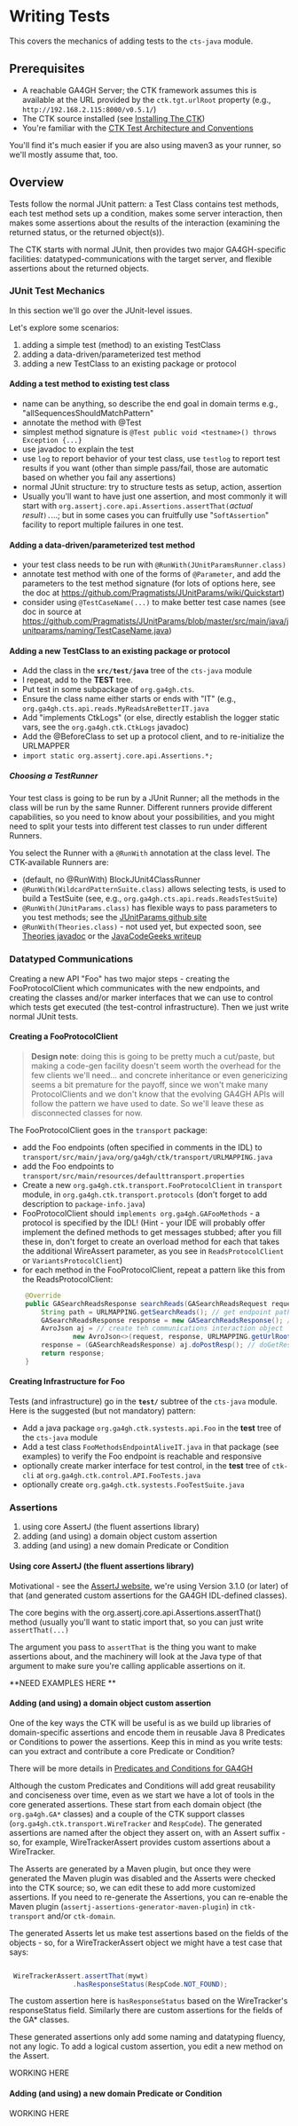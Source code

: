 # Writing Tests

This covers the mechanics of adding tests to the `cts-java` module.

## Prerequisites
- A reachable GA4GH Server; the CTK framework assumes this is available at the URL provided by the `ctk.tgt.urlRoot` property (e.g., `http://192.168.2.115:8000/v0.5.1/`)
- The CTK source installed (see [Installing The CTK](InstallingTheCTK.md))
- You're familiar with the [CTK Test Architecture and Conventions](TestArchAndConventions.md)

You'll find it's much easier if you are also using maven3 as your runner, so we'll mostly assume that, too.

## Overview

Tests follow the normal JUnit pattern: a Test Class contains test methods, each test method sets up a condition, makes some server interaction, then makes some assertions about the results of the interaction (examining the returned status, or the returned object(s)).

The CTK starts with normal JUnit, then provides two major GA4GH-specific facilities: datatyped-communications with the target server, and flexible assertions about the returned objects. 

### JUnit Test Mechanics

In this section we'll go over the JUnit-level issues.

Let's explore some scenarios:

1. adding a simple test (method) to an existing TestClass
1. adding a data-driven/parameterized test method
1. adding a new TestClass to an existing package or protocol

#### Adding a test method to existing test class
- name can be anything, so describe the end goal in domain terms e.g., "allSequencesShouldMatchPattern"
- annotate the method with @Test
- simplest method signature is `@Test public void <testname>() throws Exception {...}`
- use javadoc to explain the test
- use `log` to report behavior of your test class, use `testlog` to report test results if you want (other than simple pass/fail, those are automatic based on whether you fail any assertions)
- normal JUnit structure: try to structure tests as setup, action, assertion
- Usually you'll want to have just one assertion, and most commonly it will start with `org.assertj.core.api.Assertions.assertThat(`*actual result*`).`...; but in some cases you can fruitfully use "`SoftAssertion`" facility to report multiple failures in one test. 

#### Adding a data-driven/parameterized test method
- your test class needs to be run with `@RunWith(JUnitParamsRunner.class)`
- annotate test method with one of the forms of `@Parameter`, and add the parameters to the test method signature (for lots of options here, see the doc at https://github.com/Pragmatists/JUnitParams/wiki/Quickstart)
- consider using `@TestCaseName(...)` to make better test case names (see doc in source at https://github.com/Pragmatists/JUnitParams/blob/master/src/main/java/junitparams/naming/TestCaseName.java)

#### Adding a new TestClass to an existing package or protocol
- Add the class in the **`src/test/java`** tree of the `cts-java` module
- I repeat, add to the **TEST** tree.
- Put test in some subpackage of `org.ga4gh.cts`.
- Ensure the class name either starts or ends with "IT" (e.g., `org.ga4gh.cts.api.reads.MyReadsAreBetterIT.java`
- Add "implements CtkLogs" (or else, directly establish the logger static vars, see the `org.ga4gh.ctk.CtkLogs` javadoc)
- Add the @BeforeClass to set up a protocol client, and to re-initialize the URLMAPPER
- `import static org.assertj.core.api.Assertions.*;`

##### Choosing a TestRunner
Your test class is going to be run by a JUnit Runner; all the methods in the class will be run by the same Runner. Different runners provide different capabilities, so you need to know about your possibilities, and you might need to split your tests into different test classes to run under different Runners.

You select the Runner with a `@RunWith` annotation at the class level. The CTK-available Runners are:
- (default, no @RunWith) BlockJUnit4ClassRunner
- `@RunWith(WildcardPatternSuite.class)` allows selecting tests, is used to build a TestSuite (see, e.g., `org.ga4gh.cts.api.reads.ReadsTestSuite`)
- `@RunWith(JUnitParams.class)` has flexible ways to pass parameters to you test methods; see the [JUnitParams github site](https://github.com/Pragmatists/JUnitParams)
- `@RunWith(Theories.class)` - not used yet, but expected soon, see [Theories javadoc](http://junit.org/apidocs/org/junit/experimental/theories/Theories.html) or the [JavaCodeGeeks writeup](http://www.javacodegeeks.com/2013/12/introduction-to-junit-theories.html)

### Datatyped Communications

Creating a new API "Foo" has two major steps - creating the FooProtocolClient which communicates with the new endpoints, and creating the classes and/or marker interfaces that we can use to control which tests get executed (the test-control infrastructure). Then we just write normal JUnit tests.

#### Creating a FooProtocolClient
>**Design note**: doing this is going to be pretty much a cut/paste, but making a code-gen facility doesn't seem worth the overhead for the few clients we'll need... and concrete inheritance or even genericizing seems a bit premature for the payoff, since we won't make many ProtocolClients and we don't know that the evolving GA4GH APIs will follow the pattern we have used to date. So we'll leave these as disconnected classes for now.

The FooProtocolClient goes in the `transport` package:

- add the Foo endpoints (often specified in comments in the IDL) to `transport/src/main/java/org/ga4gh/ctk/transport/URLMAPPING.java`
- add the Foo endpoints to `transport/src/main/resources/defaulttransport.properties`
- Create a new `org.ga4gh.ctk.transport.FooProtocolClient` in `transport` module, in `org.ga4gh.ctk.transport.protocols` (don't forget to add description to `package-info.java`)
- FooProtocolClient should `implements org.ga4gh.GAFooMethods` - a protocol is specified by the IDL!
(Hint - your IDE will probably offer implement the defined methods to get messages stubbed; after you fill these in, don't forget to create an overload method for each that takes the additional WireAssert parameter, as you see in `ReadsProtocolClient` or `VariantsProtocolClient`)
- for each method in the FooProtocolClient, repeat a pattern like this from the ReadsProtocolClient:

```java
    @Override
    public GASearchReadsResponse searchReads(GASearchReadsRequest request) throws AvroRemoteException, GAException {
        String path = URLMAPPING.getSearchReads(); // get endpoint path
        GASearchReadsResponse response = new GASearchReadsResponse(); // create the expected Response 
        AvroJson aj = // create teh communications interaction object
                new AvroJson<>(request, response, URLMAPPING.getUrlRoot(), path, wireTracker);
        response = (GASearchReadsResponse) aj.doPostResp(); // doGetResp() or doPostResp()
        return response;
    }

```

#### Creating Infrastructure for Foo

Tests (and infrastructure) go in the **`test/`** subtree of the `cts-java` module. Here is the suggested (but not mandatory) pattern:

- Add a java package `org.ga4gh.ctk.systests.api.Foo` in the **test** tree of the `cts-java` module
- Add a test class `FooMethodsEndpointAliveIT.java` in that package (see examples) to verify the Foo endpoint is reachable and responsive
- optionally create marker interface for test control, in the **test** tree of `ctk-cli` at `org.ga4gh.ctk.control.API.FooTests.java`
- optionally create `org.ga4gh.ctk.systests.FooTestSuite.java`

### Assertions

1. using core AssertJ (the fluent assertions library)
1. adding (and using) a domain object custom assertion
1. adding (and using) a new domain Predicate or Condition

#### Using core AssertJ (the fluent assertions library)
Motivational - see the [AssertJ website](http://joel-costigliola.github.io/assertj/), we're using Version 3.1.0 (or later) of that (and generated custom assertions for the GA4GH IDL-defined classes).

The core begins with the org.assertj.core.api.Assertions.assertThat() method (usually you'll want to static import that, so you can just write `assertThat(...)`

The argument you pass to `assertThat` is the thing you want to make assertions about, and the machinery will look at the Java type of that argument to make sure you're calling applicable assertions on it.

**NEED EXAMPLES HERE **

#### Adding (and using) a domain object custom assertion
One of the key ways the CTK will be useful is as we build up libraries of domain-specific assertions and encode them in reusable Java 8 Predicates or Conditions to power the assertions. Keep this in mind as you write tests: can you extract and contribute a core Predicate or Condition?

There will be more details in [Predicates and Conditions for GA4GH](PredicatesAndConditions.md)

Although the custom Predicates and Conditions will add great reusability and conciseness over time, even as we start we have a lot of tools in the core generated assertions. These start from each domain object (the `org.ga4gh.GA*` classes) and a couple of the CTK support classes (`org.ga4gh.ctk.transport.WireTracker` and `RespCode`). The generated assertions are named after the object they assert on, with an Assert suffix - so, for example, WireTrackerAssert provides custom assertions about a WireTracker.

The Asserts are generated by a Maven plugin, but once they were generated the Maven plugin was disabled and the Asserts were checked into the CTK source; so, we can edit these to add more customized assertions. If you need to re-generate the Assertions, you can re-enable the Maven plugin (`assertj-assertions-generator-maven-plugin`) in `ctk-transport` and/or `ctk-domain`.

The generated Asserts let us make test assertions based on the fields of the objects - so, for a WireTrackerAssert object we might have a test case that says:

```java

 WireTrackerAssert.assertThat(mywt)
                .hasResponseStatus(RespCode.NOT_FOUND);

```

The custom assertion here is `hasResponseStatus` based on the WireTracker's responseStatus field. Similarly there are custom assertions for the fields of the GA* classes.

These generated assertions only add some naming and datatyping fluency, not any logic. To add a logical custom assertion, you edit a new method on the Assert.

 WORKING HERE

#### Adding (and using) a new domain Predicate or Condition

WORKING HERE


